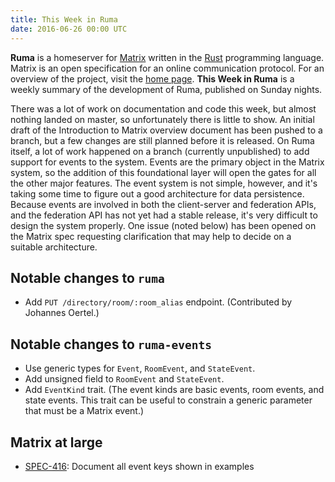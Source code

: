 ```yaml
---
title: This Week in Ruma
date: 2016-06-26 00:00 UTC
---
```


**Ruma** is a homeserver for [Matrix](https://matrix.org) written in the [Rust](https://www.rust-lang.org/) programming language.
Matrix is an open specification for an online communication protocol.
For an overview of the project, visit the [home page](/).
**This Week in Ruma** is a weekly summary of the development of Ruma, published on Sunday nights.

There was a lot of work on documentation and code this week, but almost nothing landed on master, so unfortunately there is little to show.
An initial draft of the Introduction to Matrix overview document has been pushed to a branch, but a few changes are still planned before it is released.
On Ruma itself, a lot of work happened on a branch (currently unpublished) to add support for events to the system.
Events are the primary object in the Matrix system, so the addition of this foundational layer will open the gates for all the other major features.
The event system is not simple, however, and it's taking some time to figure out a good architecture for data persistence.
Because events are involved in both the client-server and federation APIs, and the federation API has not yet had a stable release, it's very difficult to design the system properly.
One issue (noted below) has been opened on the Matrix spec requesting clarification that may help to decide on a suitable architecture.

## Notable changes to `ruma`

* Add `PUT /directory/room/:room_alias` endpoint. (Contributed by Johannes Oertel.)

## Notable changes to `ruma-events`

* Use generic types for `Event`, `RoomEvent`, and `StateEvent`.
* Add unsigned field to `RoomEvent` and `StateEvent`.
* Add `EventKind` trait.
  (The event kinds are basic events, room events, and state events.
  This trait can be useful to constrain a generic parameter that must be a Matrix event.)

## Matrix at large

* [SPEC-416](https://matrix.org/jira/browse/SPEC-416): Document all event keys shown in examples
